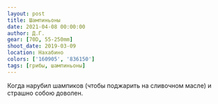 ```yaml
---
layout: post
title: Шампиньоны
date: 2021-04-08 00:00:00
author: Д.Г.
gear: [70D, 55-250mm]
shoot_date: 2019-03-09
location: Нахабино
colors: ['160905', '836150']
tags: [грибы, шампиньоны]
---
```

Когда нарубил шампиков (чтобы поджарить на сливочном масле) и страшно собою доволен.
